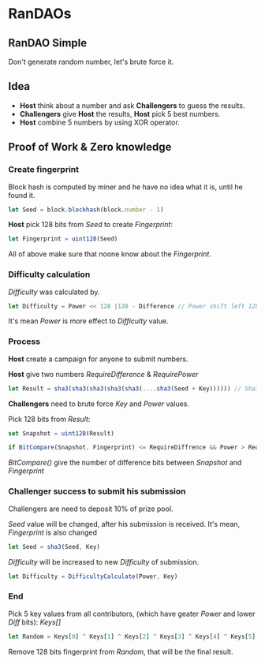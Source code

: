 # RanDAOs

## RanDAO Simple

Don't generate random number, let's brute force it.

## Idea

* **Host** think about a number and ask **Challengers** to guess the results.
* **Challengers** give **Host** the results, **Host** pick 5 best numbers.
* **Host** combine 5 numbers by using XOR operator.

## Proof of Work & Zero knowledge

### Create fingerprint

Block hash is computed by miner and he have no idea what it is, until he found it.

```javascript
let Seed = block.blockhash(block.number - 1)
```

**Host** pick 128 bits from *Seed* to create *Fingerprint*:

```javascript
let Fingerprint = uint128(Seed)
```

All of above make sure that noone know about the *Fingerprint*.

### Difficulty calculation

*Difficulty* was calculated by.

```javascript
let Difficulty = Power << 128 |128 - Difference // Power shift left 128 bits OR with (128 - Difference)
```
It's mean *Power* is more effect to  *Difficulty* value.

### Process

**Host** create a campaign for anyone to submit numbers.

**Host** give two numbers *RequireDifference* & *RequirePower*

```javascript
let Result = sha3(sha3(sha3(sha3(sha3(....sha3(Seed + Key)))))) // Sha3 Power times
```

**Challengers** need to brute force *Key* and *Power* values.

Pick 128 bits from *Result*:

```javascript
set Snapshot = uint128(Result)
```

```javascript
if BitCompare(Snapshot, Fingerprint) <= RequireDiffrence && Power > RequirePower // Then Key and Power is accepted.
``` 

*BitCompare()* give the number of difference bits between *Snapshot* and *Fingerprint*

### Challenger success to submit his submission 

Challengers are need to deposit 10% of prize pool. 

*Seed* value will be changed, after his submission is received. It's mean, *Fingerprint* is also changed

```javascript
let Seed = sha3(Seed, Key)
```

*Difficulty* will be increased to new *Difficulty* of submission.

```javascript
let Difficulty = DifficultyCalculate(Power, Key)
```

### End

Pick 5 key values from all contributors, (which have geater *Power* and lower *Diff* bits): *Keys[]*

```javascript
let Random = Keys[0] ^ Keys[1] ^ Keys[2] ^ Keys[3] ^ Keys[4] ^ Keys[5];
```

Remove 128 bits fingerprint from *Random*, that will be the final result. 
